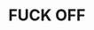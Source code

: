 

<h1>FUCK OFF</h1>
<img https://www.google.com/url?sa=i&url=https%3A%2F%2Fwww.oneindia.com%2Findia%2Fformer-adult-star-mia-khalifa-reiterates-support-for-farmers-protest-amid-criticism-3212699.html&psig=AOvVaw0-KcCzrBURPwLngmZuSn9F&ust=1617730052094000&source=images&cd=vfe&ved=0CAIQjRxqFwoTCNjc1p7Q5-8CFQAAAAAdAAAAABAD />
